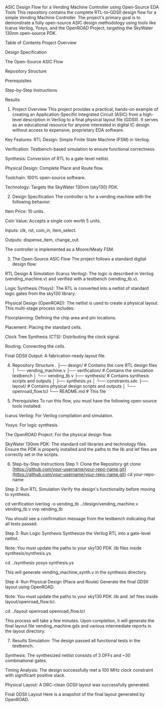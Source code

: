 ASIC Design Flow for a Vending Machine Controller using Open-Source EDA Tools
This repository contains the complete RTL-to-GDSII design flow for a simple Vending Machine Controller. The project's primary goal is to demonstrate a fully open-source ASIC design methodology using tools like Icarus Verilog, Yosys, and the OpenROAD Project, targeting the SkyWater 130nm open-source PDK.

Table of Contents
Project Overview

Design Specification

The Open-Source ASIC Flow

Repository Structure

Prerequisites

Step-by-Step Instructions

Results


1. Project Overview
This project provides a practical, hands-on example of creating an Application-Specific Integrated Circuit (ASIC) from a high-level description in Verilog to a final physical layout file (GDSII). It serves as an educational resource for anyone interested in digital IC design without access to expensive, proprietary EDA software.

Key Features:
RTL Design: Simple Finite State Machine (FSM) in Verilog.

Verification: Testbench-based simulation to ensure functional correctness.

Synthesis: Conversion of RTL to a gate-level netlist.

Physical Design: Complete Place and Route flow.

Toolchain: 100% open-source software.

Technology: Targets the SkyWater 130nm (sky130) PDK.

2. Design Specification
The controller is for a vending machine with the following behavior:

Item Price: 10 units.

Coin Value: Accepts a single coin worth 5 units.

Inputs: clk, rst, coin_in, item_select.

Outputs: dispense_item, change_out.

The controller is implemented as a Moore/Mealy FSM.

3. The Open-Source ASIC Flow
The project follows a standard digital design flow:

RTL Design & Simulation (Icarus Verilog): The logic is described in Verilog (vending_machine.v) and verified with a testbench (vending_tb.v).

Logic Synthesis (Yosys): The RTL is converted into a netlist of standard logic gates from the sky130 library.

Physical Design (OpenROAD): The netlist is used to create a physical layout. This multi-stage process includes:

Floorplanning: Defining the chip area and pin locations.

Placement: Placing the standard cells.

Clock Tree Synthesis (CTS): Distributing the clock signal.

Routing: Connecting the cells.

Final GDSII Output: A fabrication-ready layout file.

4. Repository Structure
.
├── design/              # Contains the core RTL design files
│   └── vending_machine.v
├── verification/        # Contains the simulation testbench
│   └── vending_tb.v
├── synthesis/           # Contains synthesis scripts and outputs
│   ├── synthesis.ys
│   └── constraints.sdc
├── layout/              # Contains physical design scripts and outputs
│   └── openroad_flow.tcl
└── README.md            # This file

5. Prerequisites
To run this flow, you must have the following open-source tools installed:

Icarus Verilog: For Verilog compilation and simulation.

Yosys: For logic synthesis.

The OpenROAD Project: For the physical design flow.

SkyWater 130nm PDK: The standard cell libraries and technology files. Ensure the PDK is properly installed and the paths to the lib and lef files are correctly set in the scripts.

6. Step-by-Step Instructions
Step 1: Clone the Repository
git clone [https://github.com/your-username/your-repo-name.git](https://github.com/your-username/your-repo-name.git)
cd your-repo-name

Step 2: Run RTL Simulation
Verify the design's functionality before moving to synthesis.

cd verification
iverilog -o vending_tb ../design/vending_machine.v vending_tb.v
vvp vending_tb

You should see a confirmation message from the testbench indicating that all tests passed.

Step 3: Run Logic Synthesis
Synthesize the Verilog RTL into a gate-level netlist.

Note: You must update the paths to your sky130 PDK .lib files inside synthesis/synthesis.ys.

cd ../synthesis
yosys synthesis.ys

This will generate vending_machine_synth.v in the synthesis directory.

Step 4: Run Physical Design (Place and Route)
Generate the final GDSII layout using OpenROAD.

Note: You must update the paths to your sky130 PDK .lib and .lef files inside layout/openroad_flow.tcl.

cd ../layout
openroad openroad_flow.tcl

This process will take a few minutes. Upon completion, it will generate the final layout file vending_machine.gds and various intermediate reports in the layout directory.

7. Results
Simulation: The design passed all functional tests in the testbench.

Synthesis: The synthesized netlist consists of 3 DFFs and ~30 combinational gates.

Timing Analysis: The design successfully met a 100 MHz clock constraint with significant positive slack.

Physical Layout: A DRC-clean GDSII layout was successfully generated.

Final GDSII Layout
Here is a snapshot of the final layout generated by OpenROAD.


